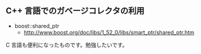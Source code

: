 ## C++ 言語でのガベージコレクタの利用


* boost::shared_ptr
  * http://www.boost.org/doc/libs/1_52_0/libs/smart_ptr/shared_ptr.htm

C 言語も便利になったものです。勉強したいです。
